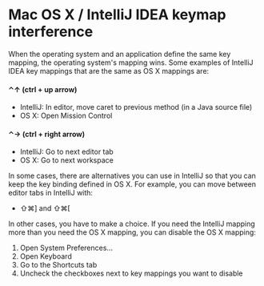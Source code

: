 # Mac OS X / IntelliJ IDEA keymap interference

When the operating system and an application define the same key mapping, the operating system's mapping wins. Some examples of IntelliJ IDEA key mappings that are the same as OS X mappings are:

#### ⌃↑ (ctrl + up arrow)

- IntelliJ: In editor, move caret to previous method (in a Java source file)
- OS X: Open Mission Control

#### ⌃→ (ctrl + right arrow)

- IntelliJ: Go to next editor tab
- OS X: Go to next workspace

In some cases, there are alternatives you can use in IntelliJ so that you can keep the key binding defined in OS X. For example, you can move between editor tabs in IntelliJ with:

- ⇧⌘] and ⇧⌘[

In other cases, you have to make a choice. If you need the IntelliJ mapping more than you need the OS X mapping, you can disable the OS X mapping:

1. Open System Preferences...
1. Open Keyboard
1. Go to the Shortcuts tab
1. Uncheck the checkboxes next to key mappings you want to disable


